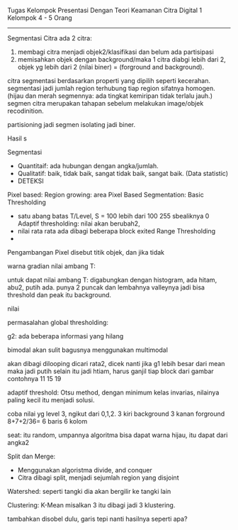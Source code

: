Tugas Kelompok Presentasi
Dengan Teori Keamanan Citra Digital
1 Kelompok 4 - 5 Orang

________________________________________

Segmentasi Citra
ada 2 citra:
1. membagi citra menjadi objek2/klasifikasi dan belum ada partisipasi
2. memisahkan objek dengan background/maka 1 citra diabgi lebih dari 2, objek yg lebih dari 2 (nilai biner) = (forground and background).

citra segmentasi berdasarkan properti yang dipilih seperti kecerahan.
segmentasi jadi jumlah region terhubung tiap region sifatnya homogen. (hijau dan merah segmennya: ada tingkat kemiripan tidak terlalu jauh.)
segmen citra merupakan tahapan sebelum melakukan image/objek recodinition.

partisioning jadi segmen
isolating jadi biner.

Hasil s

Segmentasi
- Quantitaif: ada hubungan dengan angka/jumlah.
- Qualitatif: baik, tidak baik, sangat tidak baik, sangat baik. (Data statistic)
- DETEKSI

Pixel based: 
Region growing: area
Pixel Based Segmentation: Basic Thresholding
- satu abang batas T/Level, S = 100 lebih dari 100 255 sbealiknya 0
Adaptif thresholding: nilai akan berubah2, 
- nilai rata rata ada dibagi beberapa block exited
Range Thresholding
- 

Pengambangan
Pixel disebut titik objek, dan jika tidak 

warna gradian
nilai ambang T:


untuk dapat nilai ambang T:
digabungkan dengan histogram, ada hitam, abu2, putih ada. punya 2 puncak dan lembahnya valleynya jadi bisa threshold dan peak itu background.

nilai


permasalahan global thresholding:

g2: ada beberapa informasi yang hilang


bimodal akan sulit
bagusnya menggunakan multimodal

akan dibagi dilooping dicari rata2, dicek nanti jika g1 lebih besar dari mean maka jadi putih selain itu jadi htiam, harus ganjil tiap block dari gambar contohnya 11 15 19

adaptif threshold:
Otsu method, dengan minimum kelas invarias, nilainya paling kecil itu menjadi solusi.

coba nilai yg level 3, ngikut dari 0,1,2.
3 kiri background 3 kanan forground
8+7+2/36=
6 baris 6 kolom


seat: itu random, umpannya
algoritma bisa dapat warna hijau, itu dapat dari angka2 

Split dan Merge:
- Menggunakan algoristma divide, and conquer
- Citra dibagi split, menjadi sejumlah region yang disjoint

Watershed:
seperti tangki dia akan bergilir ke tangki lain

Clustering:
K-Mean misalkan 3 itu dibagi jadi 3 klustering.

tambahkan disobel dulu, garis tepi nanti hasilnya seperti apa?